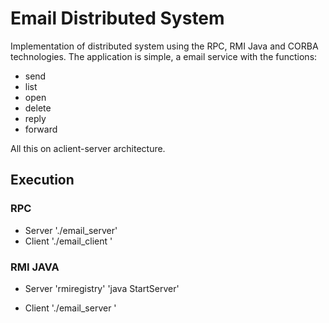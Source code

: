 # Email Distributed System
Implementation of distributed system using the RPC, RMI Java and CORBA technologies. The application is simple, a email service with the functions: 
- send
- list
- open
- delete 
- reply
- forward

All this on aclient-server architecture.

## Execution
### RPC
- Server
'./email_server'
- Client
'./email_client <host> <username>'


### RMI JAVA
- Server
'rmiregistry'
'java StartServer'

- Client
'./email_server <username>'
